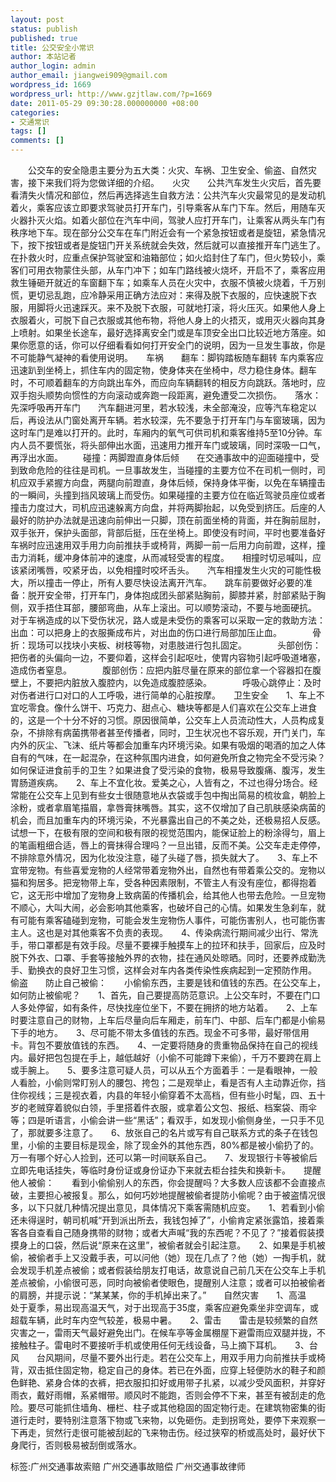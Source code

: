 ```yaml
---
layout: post
status: publish
published: true
title: 公交安全小常识
author: 本站记者
author_login: admin
author_email: jiangwei909@gmail.com
wordpress_id: 1669
wordpress_url: http://www.gzjtlaw.com/?p=1669
date: 2011-05-29 09:30:28.000000000 +08:00
categories:
- 交通常识
tags: []
comments: []
---
```

　　公交车的安全隐患主要分为五大类：火灾、车祸、卫生安全、偷盗、自然灾害，接下来我们将为您做详细的介绍。　　火灾　　公共汽车发生火灾后，首先要看清失火情况和部位，然后再选择逃生自救方法：公共汽车火灾最常见的是发动机着火，乘客应该立即要求驾驶员打开车门，引导乘客从车门下车。然后，用随车灭火器扑灭火焰。如着火部位在汽车中间，驾驶人应打开车门，让乘客从两头车门有秩序地下车。现在部分公交车在车门附近会有一个紧急按钮或者是旋钮，紧急情况下，按下按钮或者是旋钮门开关系统就会失效，然后就可以直接推开车门逃生了。在扑救火时，应重点保护驾驶室和油箱部位；如火焰封住了车门，但火势较小，乘客们可用衣物蒙住头部，从车门冲下；如车门路线被火烧坏，开启不了，乘客应用救生锤砸开就近的车窗翻下车；如乘车人员在火灾中，衣服不慎被火烧着，千万别慌，更切忌乱跑，应冷静采用正确方法应对：来得及脱下衣服的，应快速脱下衣服，用脚将火迅速踩灭。来不及脱下衣服，可就地打滚，将火压灭。如果他人身上衣服着火，可脱下自己衣服或其他布物，将他人身上的火捂灭，或用灭火器向其身上喷射。如果坐长途车，最好选择离安全门或是车顶安全出口比较近地方落座。如果你愿意的话，你可以仔细看看如何打开安全门的说明，因为一旦发生事故，你是不可能静气凝神的看使用说明。　　车祸　　翻车：脚钩踏板随车翻转 车内乘客应迅速趴到坐椅上，抓住车内的固定物，使身体夹在坐椅中，尽力稳住身体。翻车时，不可顺着翻车的方向跳出车外，而应向车辆翻转的相反方向跳跃。落地时，应双手抱头顺势向惯性的方向滚动或奔跑一段距离，避免遭受二次损伤。　　落水：先深呼吸再开车门　　汽车翻进河里，若水较浅，未全部淹没，应等汽车稳定以后，再设法从门窗处离开车辆。若水较深，先不要急于打开车门与车窗玻璃，因为这时车门是难以打开的。此时，车厢内的氧气可供司机和乘客维持5至10分钟。车内人员不要慌张，将头部伸出水面，迅速用力推开车门或玻璃，同时深吸一口气，再浮出水面。 　　碰撞：两脚蹬直身体后倾　　在交通事故中的迎面碰撞中，受到致命危险的往往是司机。一旦事故发生，当碰撞的主要方位不在司机一侧时，司机应双手紧握方向盘，两腿向前蹬直，身体后倾，保持身体平衡，以免在车辆撞击的一瞬间，头撞到挡风玻璃上而受伤。如果碰撞的主要方位在临近驾驶员座位或者撞击力度过大，司机应迅速躲离方向盘，并将两脚抬起，以免受到挤压。后座的人最好的防护办法就是迅速向前伸出一只脚，顶在前面坐椅的背面，并在胸前屈肘，双手张开，保护头面部，背部后挺，压在坐椅上。即使没有时间，平时也要准备好车祸时应迅速用双手用力向前推扶手或椅背，两脚一前一后用力向前蹬，这样，撞击力消耗，缓冲身体前冲的速度，从而减轻受害的程度。　　相撞时切忌喊叫，应该紧闭嘴唇，咬紧牙齿，以免相撞时咬坏舌头。　　汽车相撞发生火灾的可能性极大，所以撞击一停止，所有人要尽快设法离开汽车。　　跳车前要做好必要的准备：脱开安全带，打开车门，身体抱成团头部紧贴胸前，脚膝并紧，肘部紧贴于胸侧，双手捂住耳部，腰部弯曲，从车上滚出。可以顺势滚动，不要与地面硬抗。　　对于车祸造成的以下受伤状况，路人或是未受伤的乘客可以采取一定的救助方法：出血：可以把身上的衣服撕成布片，对出血的伤口进行局部加压止血。　　　　骨折：现场可以找块小夹板、树枝等物，对患肢进行包扎固定。　　　　头部创伤：把伤者的头偏向一边，不要仰着，这样会引起呕吐，使胃内容物引起呼吸道堵塞，造成伤者窒息。　　　　腹部创伤：应把内脏尽量在原来的部位拿一个容器扣在腹壁上，不要把内脏放入腹腔内，以免造成腹腔感染。　　　　呼吸心跳停止：及时对伤者进行口对口的人工呼吸，进行简单的心脏按摩。　　卫生安全　　1、车上不宜吃零食。像什么饼干、巧克力、甜点心、糖块等都是人们喜欢在公交车上进食的，这是一个十分不好的习惯。原因很简单，公交车上人员流动性大，人员构成复杂，不排除有病菌携带者甚至传播者，同时，卫生状况也不容乐观，开门关门，车内外的灰尘、飞沫、纸片等都会加重车内环境污染。如果有吸烟的喝酒的加之人体自有的气味，在一起混杂，在这种氛围内进食，如何避免所食之物完全不受污染？如何保证进食前手的卫生？如果进食了受污染的食物，极易导致腹痛、腹泻，发生胃肠道疾病。　　2、车上不宜化妆。爱美之心，人皆有之，不过也得分场合。经常能在公交车上见到有些女士很随意地从衣袋或手包中掏出简易的梳妆盒，朝脸上涂粉，或者拿眉笔描眉，拿唇膏抹嘴唇。其实，这不仅增加了自己肌肤感染病菌的机会，而且加重车内的环境污染，不光暴露出自己的不美之处，还极易招人反感。试想一下，在极有限的空间和极有限的视觉范围内，能保证脸上的粉涂得匀，眉上的笔画粗细合适，唇上的膏抹得合理吗？一旦出错，反而不美。公交车走走停停，不排除意外情况，因为化妆没注意，碰了头碰了唇，损失就大了。　　3、车上不宜带宠物。有些喜爱宠物的人经常带着宠物外出，自然也有带着乘公交的。宠物以猫和狗居多。把宠物带上车，受各种因素限制，不管主人有没有座位，都得抱着它，这无形中增加了宠物身上致病菌的传播机会，给其他人也带去危险。一旦宠物不顺心，大叫大闹，必会影响其他乘客，也破坏自己的心情。如果发生急刹车，就有可能有乘客磕碰到宠物，可能会发生宠物伤人事件，可能伤害别人，也可能伤害主人。这也是对其他乘客不负责的表现。　　4、传染病流行期间减少出行、常洗手，带口罩都是有效手段。尽量不要裸手触摸车上的拉环和扶手，回家后，应及时脱下外衣、口罩、手套等接触外界的衣物，挂在通风处晾晒。同时，还要养成勤洗手、勤换衣的良好卫生习惯，这样会对车内各类传染性疾病起到一定预防作用。　　偷盗　　防止自己被偷：　　小偷偷东西，主要是钱和值钱的东西。在公交车上，如何防止被偷呢？　　1、首先，自己要提高防范意识。上公交车时，不要在门口人多处停留，如有条件，尽快找座位坐下，不要在拥挤的地方站着。　　2、上车时要注意自己的财物，上车后尽量向后车厢走，前车门、中部、后车门都是小偷易下手的地方。　　3、尽可能不带太多值钱的东西。现金不可多带，最好带信用卡。背包不要放值钱的东西。　　4、一定要将随身的贵重物品保持在自己的视线内。最好把包包提在手上，越低越好（小偷不可能蹲下来偷），千万不要跨在肩上或手腕上。　　5、要多注意可疑人员，可以从五个方面着手：一是看眼神，一般人看脸，小偷则常盯别人的腰包、挎包；二是观举止，看是否有人主动靠近你，挡住你视线；三是视衣着，内县的年轻小偷穿着不太高档，但有些小时髦，四、五十岁的老贼穿着貌似白领，手里搭着件衣服，或拿着公文包、报纸、档案袋、雨伞等；四是听语言，小偷会讲一些&ldquo;黑话&rdquo;；看双手，如发现小偷侧身坐，一只手不见了，那就要多注意了。　　6、放张自己的名片或写有自己联系方式的条子在钱包里，小偷的主要目标是现金，除了现金外的其他东西，80%都是被小偷扔了的。万一有哪个好心人捡到，还可以第一时间联系自己。　　7、发现银行卡等被偷后立即先电话挂失，等临时身份证或身份证办下来就去柜台挂失和换新卡。　　提醒他人被偷：　　看到小偷偷别人的东西，你会提醒吗？大多数人应该都不会直接点破，主要担心被报复。那么，如何巧妙地提醒被偷者提防小偷呢？由于被盗情况很多，以下只就几种情况提出意见，具体情况下乘客需随机应变。　　1、若看到小偷还未得逞时，朝司机喊&ldquo;开到派出所去，我钱包掉了&rdquo;，小偷肯定紧张露馅，接着乘客各自查看自己随身携带的财物；或者大声喊&ldquo;我的东西呢？不见了？&rdquo;接着假装摸摸身上的口袋，然后说&ldquo;原来在这里&rdquo;，被偷者就会引起注意。　　2、如果是手机被偷，被偷者手上又没戴手表，可以问他（她）现在几点了？他（她）一掏手机，就会发现手机差点被偷；或者假装给朋友打电话，故意说自己前几天在公交车上手机差点被偷，小偷很可恶，同时向被偷者使眼色，提醒别人注意；或者可以拍被偷者的肩膀，并提示说：&ldquo;某某某，你的手机掉出来了。&rdquo;　　自然灾害　　1、高温　　处于夏季，易出现高温天气，对于出现高于35度，乘客应避免乘坐非空调车，或超载车辆，此时车内空气较差，极易中暑。　　2、雷击　　雷击是较频繁的自然灾害之一，雷雨天气最好避免出门。在候车亭等金属棚屋下避雷雨应双腿并拢，不接触柱子。雷电时不要接听手机或使用任何无线设备，马上摘下耳机。　　3、台风　　台风期间，尽量不要外出行走。若在公交车上，用双手用力向前推扶手或椅背，双击抵住固定物，稳定自己的身体。若已在外面，应穿上轻便防水的鞋子和颜色鲜艳、紧身合体的衣裤，把衣服扣扣好或用带子扎紧，以减少受风面积，并穿好雨衣，戴好雨帽，系紧帽带。顺风时不能跑，否则会停不下来，甚至有被刮走的危险。要尽可能抓住墙角、栅栏、柱子或其他稳固的固定物行走。在建筑物密集的街道行走时，要特别注意落下物或飞来物，以免砸伤。走到拐弯处，要停下来观察一下再走，贸然行走很可能被刮起的飞来物击伤。经过狭窄的桥或高处时，最好伏下身爬行，否则极易被刮倒或落水。标签:广州交通事故索赔 广州交通事故赔偿 广州交通事故律师
